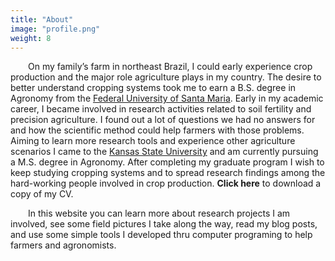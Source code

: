 ```yaml
---
title: "About"
image: "profile.png"
weight: 8
---
```


&emsp;&emsp;On my family’s farm in northeast Brazil, I could early experience crop production and the major role agriculture plays in my country. The desire to better understand cropping systems took me to earn a B.S. degree in Agronomy from the [Federal University of Santa Maria](https://www.ufsm.br). Early in my academic career, I became involved in research activities related to soil fertility and precision agriculture. I found out a lot of questions we had no answers for and how the scientific method could help farmers with those problems. Aiming to learn more research tools and experience other agriculture scenarios I came to the [Kansas State University](https://www.k-state.edu) and am currently pursuing a M.S. degree in Agronomy. After completing my graduate program I wish to keep studying cropping systems and to spread research findings among the hard-working people involved in crop production. **Click here** to download a copy of my CV.

&emsp;&emsp;In this website you can learn more about research projects I am involved, see some field pictures I take along the way, read my blog posts, and use some simple tools I developed thru computer programing to help farmers and agronomists.
